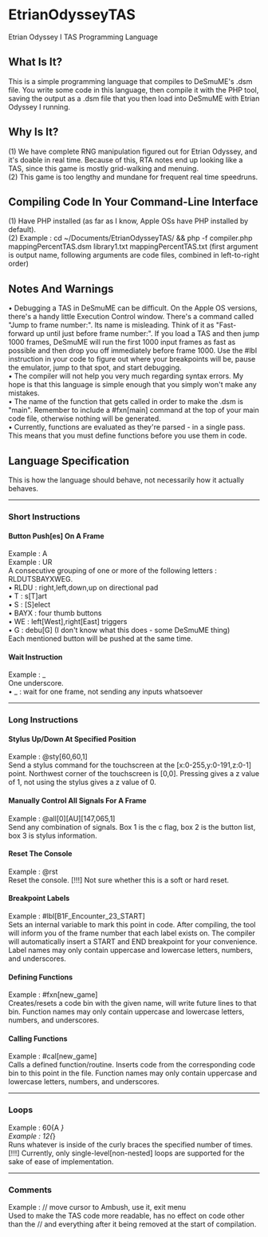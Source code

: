 # EtrianOdysseyTAS  
Etrian Odyssey I TAS Programming Language  
  
## What Is It?  
This is a simple programming language that compiles to DeSmuME's .dsm file. You write some code in this language, then compile it with the PHP tool, saving the output as a .dsm file that you then load into DeSmuME with Etrian Odyssey I running.  
  
## Why Is It?  
(1) We have complete RNG manipulation figured out for Etrian Odyssey, and it's doable in real time. Because of this, RTA notes end up looking like a TAS, since this game is mostly grid-walking and menuing.  
(2) This game is too lengthy and mundane for frequent real time speedruns.  

## Compiling Code In Your Command-Line Interface  
(1) Have PHP installed (as far as I know, Apple OSs have PHP installed by default).  
(2) Example : cd ~/Documents/EtrianOdysseyTAS/ && php -f compiler.php mappingPercentTAS.dsm library1.txt mappingPercentTAS.txt (first argument is output name, following arguments are code files, combined in left-to-right order)  
  
## Notes And Warnings  
• Debugging a TAS in DeSmuME can be difficult. On the Apple OS versions, there's a handy little Execution Control window. There's a command called "Jump to frame number:". Its name is misleading. Think of it as "Fast-forward up until just before frame number:". If you load a TAS and then jump 1000 frames, DeSmuME will run the first 1000 input frames as fast as possible and then drop you off immediately before frame 1000. Use the #lbl instruction in your code to figure out where your breakpoints will be, pause the emulator, jump to that spot, and start debugging.  
• The compiler will not help you very much regarding syntax errors. My hope is that this language is simple enough that you simply won't make any mistakes.  
• The name of the function that gets called in order to make the .dsm is "main". Remember to include a #fxn[main] command at the top of your main code file, otherwise nothing will be generated.  
• Currently, functions are evaluated as they're parsed - in a single pass. This means that you must define functions before you use them in code.  
  
## Language Specification  
This is how the language should behave, not necessarily how it actually behaves.  
  
---  
  
### Short Instructions  
  
#### Button Push[es] On A Frame  
Example : A  
Example : UR  
A consecutive grouping of one or more of the following letters : RLDUTSBAYXWEG.  
• RLDU : right,left,down,up on directional pad  
• T    : s[T]art  
• S    : [S]elect  
• BAYX : four thumb buttons  
• WE   : left[West],right[East] triggers  
• G    : debu[G] (I don't know what this does - some DeSmuME thing)  
Each mentioned button will be pushed at the same time.  
  
#### Wait Instruction  
Example : _  
One underscore.  
• _ : wait for one frame, not sending any inputs whatsoever  
  
---  
  
### Long Instructions  
  
#### Stylus Up/Down At Specified Position  
Example : @sty[60,60,1]  
Send a stylus command for the touchscreen at the [x:0-255,y:0-191,z:0-1] point. Northwest corner of the touchscreen is [0,0]. Pressing gives a z value of 1, not using the stylus gives a z value of 0.  
  
#### Manually Control All Signals For A Frame  
Example : @all[0][AU][147,065,1]  
Send any combination of signals. Box 1 is the c flag, box 2 is the button list, box 3 is stylus information.  
  
#### Reset The Console  
Example : @rst  
Reset the console. [!!!] Not sure whether this is a soft or hard reset.  
  
#### Breakpoint Labels  
Example : #lbl[B1F_Encounter_23_START]  
Sets an internal variable to mark this point in code. After compiling, the tool will inform you of the frame number that each label exists on. The compiler will automatically insert a START and END breakpoint for your convenience. Label names may only contain uppercase and lowercase letters, numbers, and underscores.  
  
#### Defining Functions  
Example : #fxn[new_game]  
Creates/resets a code bin with the given name, will write future lines to that bin. Function names may only contain uppercase and lowercase letters, numbers, and underscores.  
  
#### Calling Functions  
Example : #cal[new_game]  
Calls a defined function/routine. Inserts code from the corresponding code bin to this point in the file. Function names may only contain uppercase and lowercase letters, numbers, and underscores.  
  
---  
  
### Loops  
Example : 60{A _}  
Example : 12{_}  
Runs whatever is inside of the curly braces the specified number of times. [!!!] Currently, only single-level[non-nested] loops are supported for the sake of ease of implementation.  
  
---  
  
### Comments  
Example : // move cursor to Ambush, use it, exit menu  
Used to make the TAS code more readable, has no effect on code other than the // and everything after it being removed at the start of compilation.  
  